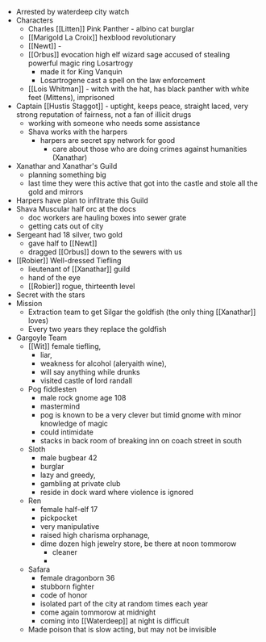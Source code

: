 - Arrested by waterdeep city watch
- Characters
	- Charles [[Litten]] Pink Panther - albino cat burglar
	- [[Marigold La Croix]] hexblood revolutionary
	- [[Newt]] - 
	- [[Orbus]] evocation high elf wizard sage accused of stealing powerful magic ring Losartrogy
		- made it for King Vanquin
		- Losartrogene cast a spell on the law enforcement
	- [[Lois Whitman]] - witch with the hat, has black panther with white feet (Mittens), imprisoned 
- Captain [[Hustis Staggot]] - uptight, keeps peace, straight laced, very strong reputation of fairness, not a fan of illicit drugs
	- working with someone who needs some assistance
	- Shava works with the harpers
		- harpers are secret spy network for good
			- care about those who are doing crimes against humanities (Xanathar)
- Xanathar and Xanathar's Guild
	- planning something big
	- last time they were this active that got into the castle and stole all the gold and mirrors
- Harpers have plan to infiltrate this Guild
- Shava Muscular half orc at the docs
	- doc workers are hauling boxes into sewer grate
	- getting cats out of city
 - Sergeant had 18 silver, two gold
	 - gave half to [[Newt]]
	 - dragged [[Orbus]] down to the sewers with us
 - [[Robier]] Well-dressed Tiefling
	 - lieutenant of [[Xanathar]] guild
	 - hand of the eye
	 - [[Robier]] rogue, thirteenth level
 - Secret with the stars
 - Mission
	 - Extraction team to get Silgar the goldfish (the only thing [[Xanathar]] loves)
	 - Every two years they replace the goldfish	
 - Gargoyle Team
	 - [[Wit]] female tiefling, 
		 - liar, 
		 - weakness for alcohol (aleryaith wine), 
		 - will say anything while drunks
		 - visited castle of lord randall
	 - Pog fiddlesten
		 - male rock gnome age 108
		 - mastermind
		 - pog is known to be a very clever but timid gnome with minor knowledge of magic
		 - could intimidate
		 - stacks in back room of breaking inn on coach street in south 
	 - Sloth
		 - male bugbear 42
		 - burglar
		 - lazy and greedy, 
		 - gambling at private club
		 - reside in dock ward where violence is ignored
	 - Ren
		 - female half-elf 17
		 - pickpocket
		 - very manipulative
		 - raised high charisma orphanage, 
		 - dime dozen high jewelry store, be there at noon tommorow
			 - cleaner
			 - 
	 - Safara
		 - female dragonborn 36
		 - stubborn fighter
		 - code of honor
		 - isolated part of the city at random times each year
		 - come again tommorow at midnight
		 - coming into [[Waterdeep]] at night is difficult
	 - Made poison that is slow acting, but may not be invisible